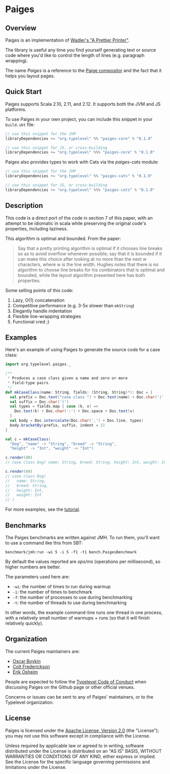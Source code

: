 # Paiges

## Overview

Paiges is an implementation of
[Wadler's "A Prettier Printer"](http://homepages.inf.ed.ac.uk/wadler/papers/prettier/prettier.pdf).

The library is useful any time you find yourself generating text or
source code where you'd like to control the length of lines (e.g.
paragraph wrapping).

The name *Paiges* is a reference to the [Paige compositor](https://en.wikipedia.org/wiki/Paige_Compositor)
and the fact that it helps you layout pages.

## Quick Start

Paiges supports Scala 2.10, 2.11, and 2.12. It supports both the JVM
and JS platforms.

To use Paiges in your own project, you can include this snippet in
your `build.sbt` file:

```scala
// use this snippet for the JVM
libraryDependencies += "org.typelevel" %% "paiges-core" % "0.1.0"

// use this snippet for JS, or cross-building
libraryDependencies += "org.typelevel" %%% "paiges-core" % "0.1.0"
```

Paiges also provides types to work with Cats via the *paiges-cats*
module:

```scala
// use this snippet for the JVM
libraryDependencies += "org.typelevel" %% "paiges-cats" % "0.1.0"

// use this snippet for JS, or cross-building
libraryDependencies += "org.typelevel" %%% "paiges-cats" % "0.1.0"
```

## Description

This code is a direct port of the code in section 7 of this paper,
with an attempt to be idiomatic in scala while preserving the original
code's properties, including laziness.

This algorithm is optimal and bounded. From the paper:

> Say that a pretty printing algorithm is optimal if it chooses line
> breaks so as to avoid overflow whenever possible; say that it is
> bounded if it can make this choice after looking at no more than the
> next w characters, where w is the line width. Hughes notes that
> there is no algorithm to choose line breaks for his combinators that
> is optimal and bounded, while the layout algorithm presented here
> has both properties.

Some selling points of this code:

 1. Lazy, O(1) concatenation
 2. Competitive performance (e.g. 3-5x slower than `mkString`)
 3. Elegantly handle indentation
 4. Flexible line-wrapping strategies
 5. Functional cred ;)

## Examples

Here's an example of using Paiges to generate the source code for a
case class:

```scala
import org.typelevel.paiges._

/**
 * Produces a case class given a name and zero-or-more
 * field/type pairs.
 */
def mkCaseClass(name: String, fields: (String, String)*): Doc = {
  val prefix = Doc.text("case class ") + Doc.text(name) + Doc.char('(')
  val suffix = Doc.char(')')
  val types = fields.map { case (k, v) =>
    Doc.text(k) + Doc.char(':') + Doc.space + Doc.text(v)
  }
  val body = Doc.intercalate(Doc.char(',') + Doc.line, types)
  body.bracketBy(prefix, suffix, indent = 2)
}

val c = mkCaseClass(
  "Dog", "name" -> "String", "breed" -> "String",
  "height" -> "Int", "weight" -> "Int")

c.render(80)
// case class Dog( name: String, breed: String, height: Int, weight: Int )

c.render(60)
// case class Dog(
//   name: String,
//   breed: String,
//   height: Int,
//   weight: Int
// )
```

For more examples, see the [tutorial](docs/src/main/tut/intro.md).

## Benchmarks

The Paiges benchmarks are written against JMH. To run them, you'll
want to use a command like this from SBT:

```
benchmark/jmh:run -wi 5 -i 5 -f1 -t1 bench.PaigesBenchmark
```

By default the values reported are *ops/ms* (operations per
millisecond), so higher numbers are better.

The parameters used here are:

 * `-wi`: the number of times to run during warmup
 * `-i`: the number of times to benchmark
 * `-f`: the number of processes to use during benchmarking
 * `-t`: the number of threads to use during benchmarking

In other words, the example command-line runs one thread in one
process, with a relatively small number of warmups + runs (so that it
will finish relatively quickly).

## Organization

The current Paiges maintainers are:

 * [Oscar Boykin](https://github.com/johnynek)
 * [Colt Frederickson](https://github.com/coltfred)
 * [Erik Osheim](https://github.com/non)

People are expected to follow the [Typelevel Code of Conduct](http://typelevel.org/conduct.html)
when discussing Paiges on the Github page or other official venues.

Concerns or issues can be sent to any of Paiges' maintainers, or to
the Typelevel organization.

## License

Paiges is licensed under the [Apache License, Version 2.0](LICENSE)
(the "License"); you may not use this software except in compliance
with the License.

Unless required by applicable law or agreed to in writing, software
distributed under the License is distributed on an "AS IS" BASIS,
WITHOUT WARRANTIES OR CONDITIONS OF ANY KIND, either express or
implied. See the License for the specific language governing
permissions and limitations under the License.
